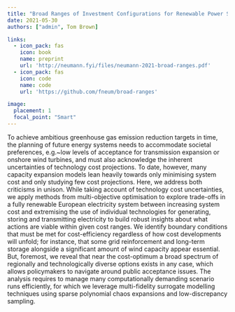 ```yaml
---
title: "Broad Ranges of Investment Configurations for Renewable Power Systems, Robust to Cost Uncertainty and Near-Optimality"
date: 2021-05-30
authors: ["admin", Tom Brown]

links:
  - icon_pack: fas
    icon: book
    name: preprint
    url: 'http://neumann.fyi/files/neumann-2021-broad-ranges.pdf'
  - icon_pack: fas
    icon: code
    name: code
    url: 'https://github.com/fneum/broad-ranges'

image:
  placement: 1
  focal_point: "Smart"
---
```


To achieve ambitious greenhouse gas emission reduction targets in time, the
planning of future energy systems needs to accommodate societal preferences,
e.g.~low levels of acceptance for transmission expansion or onshore wind
turbines, and must also acknowledge the inherent uncertainties of technology
cost projections. To date, however, many capacity expansion models lean heavily
towards only minimising system cost and only studying few cost projections.
Here, we address both criticisms in unison. While taking account of technology
cost uncertainties, we apply methods from multi-objective optimisation to
explore trade-offs in a fully renewable European electricity system between
increasing system cost and extremising the use of individual technologies for
generating, storing and transmitting electricity to build robust insights about
what actions are viable within given cost ranges. We identify boundary
conditions that must be met for cost-efficiency regardless of how cost
developments will unfold; for instance, that some grid reinforcement and
long-term storage alongside a significant amount of wind capacity appear
essential. But, foremost, we reveal that near the cost-optimum a broad spectrum
of regionally and technologically diverse options exists in any case, which
allows policymakers to navigate around public acceptance issues. The analysis
requires to manage many computationally demanding scenario runs efficiently, for
which we leverage multi-fidelity surrogate modelling techniques using sparse
polynomial chaos expansions and low-discrepancy sampling.
